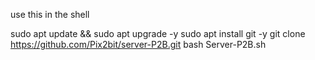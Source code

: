 use this in the shell

sudo apt update && sudo apt upgrade -y
sudo apt install git -y
git clone https://github.com/Pix2bit/server-P2B.git
bash Server-P2B.sh
